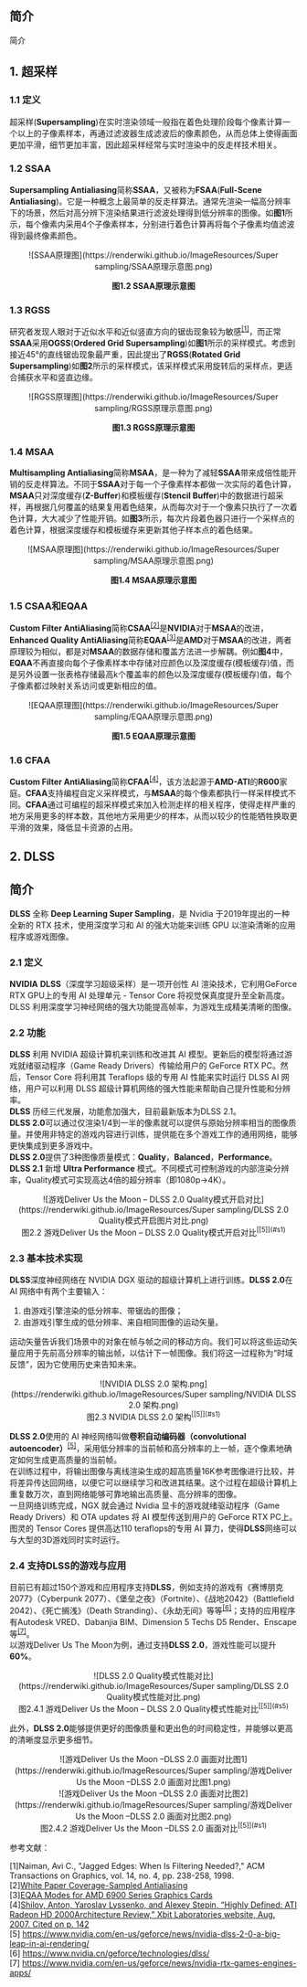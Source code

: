 ## 简介

简介

## 1. 超采样

### 1.1 定义

超采样(**Supersampling**)在实时渲染领域一般指在着色处理阶段每个像素计算一个以上的子像素样本，再通过滤波器生成滤波后的像素颜色，从而总体上使得画面更加平滑，细节更加丰富，因此超采样经常与实时渲染中的反走样技术相关。

### 1.2 SSAA

**Supersampling Antialiasing**简称**SSAA**，又被称为**FSAA**(**Full-Scene Antialiasing**)。它是一种概念上最简单的反走样算法。通常先渲染一幅高分辨率下的场景，然后对高分辨下渲染结果进行滤波处理得到低分辨率的图像。如**图1**所示，每个像素内采用4个子像素样本，分别进行着色计算再将每个子像素均值滤波得到最终像素颜色。

<div align=center>![SSAA原理图](https://renderwiki.github.io/ImageResources/Super sampling/SSAA原理示意图.png)</div>

**<center>图1.2 SSAA原理示意图</center>**

### 1.3 RGSS

研究者发现人眼对于近似水平和近似竖直方向的锯齿现象较为敏感<sup>[[1]](#f1)</sup>，而正常**SSAA**采用**OGSS**(**Ordered Grid Supersampling**)如**图1**所示的采样模式。考虑到接近45°的直线锯齿现象最严重，因此提出了**RGSS**(**Rotated Grid Supersampling**)如**图2**所示的采样模式，该采样模式采用旋转后的采样点，更适合捕获水平和竖直边缘。

<div align=center>![RGSS原理图](https://renderwiki.github.io/ImageResources/Super sampling/RGSS原理示意图.png)</div>

**<center>图1.3 RGSS原理示意图</center>**

### 1.4 MSAA

**Multisampling Antialiasing**简称**MSAA**，是一种为了减轻**SSAA**带来成倍性能开销的反走样算法。不同于**SSAA**对于每一个子像素样本都做一次实际的着色计算，**MSAA**只对深度缓存(**Z-Buffer**)和模板缓存(**Stencil Buffer**)中的数据进行超采样，再根据几何覆盖的结果复用着色结果，从而每次对于一个像素只执行了一次着色计算，大大减少了性能开销。如**图3**所示，每次片段着色器只进行一个采样点的着色计算，根据深度缓存和模板缓存来更新其他子样本点的着色结果。

<div align=center>![MSAA原理图](https://renderwiki.github.io/ImageResources/Super sampling/MSAA原理示意图.png)</div>

**<center>图1.4 MSAA原理示意图</center>**

### 1.5 CSAA和EQAA

**Custom Filter AntiAliasing**简称**CSAA**<sup>[[2]](#f2)</sup>是**NVIDIA**对于**MSAA**的改进，**Enhanced Quality AntiAliasing**简称**EQAA**<sup>[[3]](#f3)</sup>是**AMD**对于**MSAA**的改进，两者原理较为相似，都是对**MSAA**的数据存储和覆盖方法进一步解耦。例如**图4**中，**EQAA**不再直接向每个子像素样本中存储对应颜色以及深度缓存(模板缓存)值，而是另外设置一张表格存储最高k个覆盖率的颜色以及深度缓存(模板缓存)值，每个子像素都过映射关系访问或更新相应的值。

<div align=center>![EQAA原理图](https://renderwiki.github.io/ImageResources/Super sampling/EQAA原理示意图.png)</div>

**<center>图1.5 EQAA原理示意图</center>**

### 1.6 CFAA

**Custom Filter AntiAliasing**简称**CFAA**<sup>[[4]](#f4)</sup>，该方法起源于**AMD-ATI**的**R600**家庭。**CFAA**支持编程自定义采样模式，与**MSAA**的每个像素都执行一样采样模式不同。**CFAA**通过可编程的超采样模式来加入检测走样的相关程序，使得走样严重的地方采用更多的样本数，其他地方采用更少的样本，从而以较少的性能牺牲换取更平滑的效果，降低显卡资源的占用。

## 2. DLSS

## 简介
**DLSS** 全称 **Deep Learning Super Sampling**，是 Nvidia 于2019年提出的一种全新的 RTX 技术，使用深度学习和 AI 的强大功能来训练 GPU 以渲染清晰的应用程序或游戏图像。  

### 2.1 定义
**NVIDIA** **DLSS**（深度学习超级采样）是一项开创性 AI 渲染技术，它利用GeForce RTX GPU上的专用 AI 处理单元 - Tensor Core 将视觉保真度提升至全新高度。DLSS 利用深度学习神经网络的强大功能提高帧率，为游戏生成精美清晰的图像。

### 2.2 功能
__DLSS__ 利用 NVIDIA 超级计算机来训练和改进其 AI 模型。更新后的模型将通过游戏就绪驱动程序（Game Ready Drivers）传输给用户的 GeForce RTX PC。然后，Tensor Core 将利用其 Teraflops 级的专用 AI 性能来实时运行 DLSS AI 网络，用户可以利用 DLSS 超级计算机网络的强大性能来帮助自己提升性能和分辨率。  
__DLSS__ 历经三代发展，功能愈加强大，目前最新版本为DLSS 2.1。  
**DLSS 2.0**可以通过仅渲染1/4到一半的像素就可以提供与原始分辨率相当的图像质量。并使用非特定的游戏内容进行训练，提供能在多个游戏工作的通用网络，能够更快集成到更多游戏中。  
**DLSS 2.0**提供了3种图像质量模式：**Quality**，**Balanced**，**Performance**。**DLSS 2.1** 新增 **Ultra Performance** 模式。不同模式可控制游戏的内部渲染分辨率，Quality模式可实现高达4倍的超分辨率（即1080p→4K）。  
<div align="center">![游戏Deliver Us the Moon – DLSS 2.0 Quality模式开启对比](https://renderwiki.github.io/ImageResources/Super sampling/DLSS 2.0 Quality模式开启图片对比.png)</div><center>图2.2 游戏Deliver Us the Moon – DLSS 2.0 Quality模式开启对比<sup>[[5]](#s1)</sup></center>  




### 2.3 基本技术实现
**DLSS**深度神经网络在 NVIDIA DGX 驱动的超级计算机上进行训练。**DLSS 2.0**在 AI 网络中有两个主要输入：
1. 由游戏引擎渲染的低分辨率、带锯齿的图像；
2. 由游戏引擎生成的低分辨率、来自相同图像的运动矢量。  

运动矢量告诉我们场景中的对象在帧与帧之间的移动方向。我们可以将这些运动矢量应用于先前高分辨率的输出帧，以估计下一帧图像。我们将这一过程称为“时域反馈”，因为它使用历史来告知未来。  
<div align="center">![NVIDIA DLSS 2.0 架构.png](https://renderwiki.github.io/ImageResources/Super sampling/NVIDIA DLSS 2.0 架构.png)</div><center>图2.3 NVIDIA DLSS 2.0 架构<sup>[[5]](#s1)</sup></center>  

**DLSS 2.0**使用的 AI 神经网络叫做**卷积自动编码器（convolutional autoencoder）**<sup>[[5]](#s1)</sup>，采用低分辨率的当前帧和高分辨率的上一帧，逐个像素地确定如何生成更高质量的当前帧。  
在训练过程中，将输出图像与离线渲染生成的超高质量16K参考图像进行比较，并将差异传达回网络，以便它可以继续学习和改进其结果。这个过程在超级计算机上重复数万次，直到网络能够可靠地输出高质量、高分辨率的图像。  
一旦网络训练完成，NGX 就会通过 Nvidia 显卡的游戏就绪驱动程序（Game Ready Drivers）和 OTA updates 将 AI 模型传送到用户的 GeForce RTX PC上。图灵的 Tensor Cores 提供高达110 teraflops的专用 AI 算力，使得**DLSS**网络可以与大型的3D游戏同时实时运行。
### 2.4 支持DLSS的游戏与应用
目前已有超过150个游戏和应用程序支持**DLSS**，例如支持的游戏有《赛博朋克2077》（Cyberpunk 2077）、《堡垒之夜》（Fortnite）、《战地2042》（Battlefield 2042）、《死亡搁浅》（Death Stranding）、《永劫无间》等等<sup>[[6]](#s2)</sup>；支持的应用程序有Autodesk VRED、Dabanjia BIM、Dimension 5 Techs D5 Render、Enscape等<sup>[[7]](#s3)</sup>。  
以游戏Deliver Us The Moon为例，通过支持**DLSS 2.0**，游戏性能可以提升**60%**。  
<div align="center">![DLSS 2.0 Quality模式性能对比](https://renderwiki.github.io/ImageResources/Super sampling/DLSS 2.0 Quality模式性能对比.png)</div><center>图2.4.1 游戏Deliver Us the Moon – DLSS 2.0 Quality模式性能对比<sup>[[5]](#s5)</sup></center>  

此外，**DLSS 2.0**能够提供更好的图像质量和更出色的时间稳定性，并能够以更高的清晰度显示更多细节。  
<div align="center">![游戏Deliver Us the Moon –DLSS 2.0 画面对比图1](https://renderwiki.github.io/ImageResources/Super sampling/游戏Deliver Us the Moon –DLSS 2.0 画面对比图1.png)</div>  

<div align="center">![游戏Deliver Us the Moon –DLSS 2.0 画面对比图2](https://renderwiki.github.io/ImageResources/Super sampling/游戏Deliver Us the Moon –DLSS 2.0 画面对比图2.png)</div>

<center>图2.4.2 游戏Deliver Us the Moon –DLSS 2.0 画面对比<sup>[[5]](#s1)</sup></center>  


参考文献：

<a name="f1">[1]</a>Naiman, Avi C., "Jagged Edges: When Is Filtering Needed?," ACM Transactions on Graphics, vol. 14, no. 4, pp. 238-258, 1998.  
<a name="f2">[2]</a>[White Paper Coverage-Sampled Antialiasing](https://developer.download.nvidia.cn/SDK/10/direct3d/Source/CSAATutorial/doc/CSAATutorial.pdf)  
<a name="f3">[3]</a>[EQAA Modes for AMD 6900 Series Graphics Cards](https://developer.amd.com/wordpress/media/2012/10/EQAA%2520Modes%2520for%2520AMD%2520HD%25206900%2520Series%2520Cards.pdf)  
<a name="f4">[4]</a>[Shilov, Anton, Yaroslav Lyssenko, and Alexey Stepin, “Highly Defined: ATI Radeon HD 2000Architecture Review,” Xbit Laboratories website, Aug. 2007. Cited on p. 142](https://web.archive.org/web/20110213072435/http:/www.xbitlabs.com:80/articles/video/display/r600-architecture_8.html)  
<a name='s1'>[5]</a> https://www.nvidia.com/en-us/geforce/news/nvidia-dlss-2-0-a-big-leap-in-ai-rendering/  
<a name='s2'>[6]</a> https://www.nvidia.cn/geforce/technologies/dlss/  
<a name='s1'>[7]</a> https://www.nvidia.com/en-us/geforce/news/nvidia-rtx-games-engines-apps/
